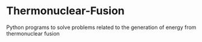 # Thermonuclear-Fusion
Python programs to solve problems related to the generation of energy from thermonuclear fusion 
